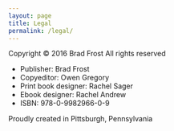 ```yaml
---
layout: page
title: Legal
permalink: /legal/
---
```


Copyright © 2016 Brad Frost All rights reserved

- Publisher: Brad Frost
- Copyeditor: Owen Gregory
- Print book designer: Rachel Sager
- Ebook designer: Rachel Andrew
- ISBN: 978-0-9982966-0-9

Proudly created in Pittsburgh, Pennsylvania
